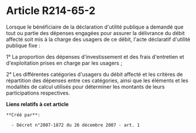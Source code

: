 # Article R214-65-2

Lorsque le bénéficiaire de la déclaration d'utilité publique a demandé que tout ou partie des dépenses engagées pour assurer
la délivrance du débit affecté soit mis à la charge des usagers de ce débit, l'acte déclaratif d'utilité publique fixe :

1° La proportion des dépenses d'investissement et des frais d'entretien et d'exploitation prises en charge par les usagers ;

2° Les différentes catégories d'usagers du débit affecté et les critères de répartition des dépenses entre ces catégories,
ainsi que les éléments et les modalités de calcul utilisés pour déterminer les montants de leurs participations respectives.

**Liens relatifs à cet article**

	**Créé par**:

	  - Décret n°2007-1872 du 26 décembre 2007 - art. 1
